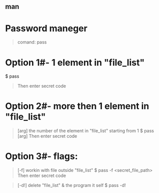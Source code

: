 ## man

# Password maneger
> comand: pass

# Option 1#- 1 element in "file_list"
$ pass 
> Then enter secret code

# Option 2#- more then 1 element in "file_list"
> [arg] the number of the element in "file_list" starting from 1
$ pass [arg]
> Then enter secret code

# Option 3#- flags:
> [-f] workin with file outside "file_list"
$ pass -f <secret_file_path>
> Then enter secret code
    
> [-d!] delete "file_list" & the program it self
$ pass -d!

